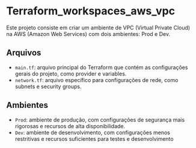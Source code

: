 # Terraform_workspaces_aws_vpc

Este projeto consiste em criar um ambiente de VPC (Virtual Private Cloud) na AWS (Amazon Web Services) com dois ambientes: Prod e Dev.

## Arquivos

- `main.tf`: arquivo principal do Terraform que contém as configurações gerais do projeto, como provider e variables.
- `network.tf`: arquivo específico para configurações de rede, como subnets e security groups.

## Ambientes

- `Prod`: ambiente de produção, com configurações de segurança mais rigorosas e recursos de alta disponibilidade.
- `Dev`: ambiente de desenvolvimento, com configurações menos restritivas e recursos suficientes para testes e desenvolvimento
